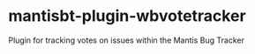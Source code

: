 mantisbt-plugin-wbvotetracker
=============================

Plugin for tracking votes on issues within the Mantis Bug Tracker
